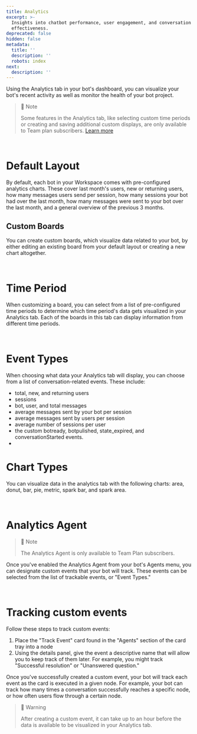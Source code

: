 ```yaml
---
title: Analytics
excerpt: >-
  Insights into chatbot performance, user engagement, and conversation
  effectiveness.
deprecated: false
hidden: false
metadata:
  title: ''
  description: ''
  robots: index
next:
  description: ''
---
```

Using the Analytics tab in your bot's dashboard, you can visualize your bot's recent activity as well as monitor the health of your bot project.

> 📘 Note
> 
> Some features in the Analytics tab, like selecting custom time periods or creating and saving additional custom displays, are only available to Team plan subscribers. [Learn more](https://botpress.com/pricing)

<br />

# Default Layout

By default, each bot in your Workspace comes with pre-configured analytics charts. These cover last month's users, new or returning users, how many messages users send per session, how many sessions your bot had over the last month, how many messages were sent to your bot over the last month, and a general overview of the previous 3 months.

## Custom Boards

You can create custom boards, which visualize data related to your bot, by either editing an existing board from your default layout or creating a new chart altogether.

<br />

# Time Period

When customizing a board, you can select from a list of pre-configured time periods to determine which time period's data gets visualized in your Analytics tab. Each of the boards in this tab can display information from different time periods.

<br />

# Event Types

When choosing what data your Analytics tab will display, you can choose from a list of conversation-related events. These include:

- total, new, and returning users
- sessions
- bot, user, and total messages
- average messages sent by your bot per session
- average messages sent by users per session
- average number of sessions per user
- the custom botready, botpulished, state_expired, and conversationStarted events.
- <br />

# Chart Types

You can visualize data in the analytics tab with the following charts: area, donut, bar, pie, metric, spark bar, and spark area.

<br />

# Analytics Agent

> 📘 Note
> 
> The Analytics Agent is only available to Team Plan subscribers.

Once you've enabled the Analytics Agent from your bot's Agents menu, you can designate custom events that your bot will track. These events can be selected from the list of trackable events, or "Event Types."

<br />

# Tracking custom events

Follow these steps to track custom events:

1. Place the "Track Event" card found in the "Agents" section of the card tray into a node
2. Using the details panel, give the event a descriptive name that will allow you to keep track of them later. For example, you might track "Successful resolution" or "Unanswered question."

Once you've successfully created a custom event, your bot will track each event as the card is executed in a given node. For example, your bot can track how many times a conversation successfully reaches a specific node, or how often users flow through a certain node.

> 🚧 Warning
> 
> After creating a custom event, it can take up to an hour before the data is available to be visualized in your Analytics tab.